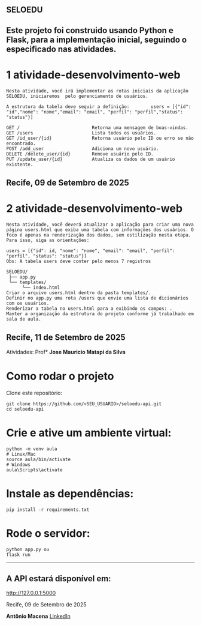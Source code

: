 
## SELOEDU 
Este projeto foi construido usando Python e Flask, para  a implementação inicial, seguindo o especificado nas atividades.
---

# 1 atividade-desenvolvimento-web
```
Nesta atividade, você irá implementar as rotas iniciais da aplicação SELOEDU, iniciaremos  pelo gerenciamento de usuários.

A estrutura da tabela deve seguir a definição:        users = [{"id": "id","nome": "nome","email": "email", "perfil": "perfil","status": "status"}]

GET /                           Retorna uma mensagem de boas-vindas.
GET /users                      Lista todos os usuários.
GET /id_user/{id}               Retorna usuário pelo ID ou erro se não encontrado.
POST /add_user                  Adiciona um novo usuário.
DELETE /delete_user/{id}        Remove usuário pelo ID.
PUT /update_user/{id}           Atualiza os dados de um usuário existente.
```


Recife, 09 de Setembro de 2025
---

# 2 atividade-desenvolvimento-web
```
Nesta atividade, você deverá atualizar a aplicação para criar uma nova página users.html que exiba uma tabela com informações dos usuários. O foco é apenas na renderização dos dados, sem estilização nesta etapa. Para isso, siga as orientações:

users = [{"id": id, "nome": "nome", "email": "email", "perfil": "perfil", "status": "status"}]
Obs: A tabela users deve conter pelo menos 7 registros

SELOEDU/
 ├── app.py          
 └── templates/      
      └── index.html
Criar o arquivo users.html dentro da pasta templates/.
Definir no app.py uma rota /users que envie uma lista de dicionários com os usuários.
Renderizar a tabela no users.html para a exibindo os campos: .
Manter a organização da estrutura do projeto conforme já trabalhado em sala de aula.

```
Recife, 11 de Setembro de 2025
---

Atividades: Prof° **Jose Mauricio Matapi da Silva** 

# Como rodar o projeto

Clone este repositório:

```
git clone https://github.com/<SEU_USUARIO>/seloedu-api.git
cd seloedu-api
```

# Crie e ative um ambiente virtual:

```
python -m venv aula
# Linux/Mac
source aula/bin/activate
# Windows
aula\Scripts\activate
```

# Instale as dependências:

```
pip install -r requirements.txt
```

# Rode o servidor:

```
python app.py ou
flask run
```

---


## A API estará disponível em:
 
http://127.0.0.1:5000





Recife, 09 de Setembro de 2025

**Antônio Macena** [LinkedIn](https://www.linkedin.com/in/antonio-macena/)